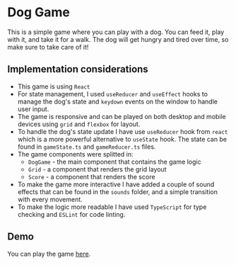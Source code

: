 # Dog Game

This is a simple game where you can play with a dog. You can feed it, play with it, and take it for a walk. The dog will get hungry and tired over time, so make sure to take care of it!

## Implementation considerations

- This game is using `React`
- For state management, I used `useReducer` and `useEffect` hooks to manage the dog's state and `keydown` events on the window to handle user input.
- The game is responsive and can be played on both desktop and mobile devices using `grid` and `flexbox` for layout.
- To handle the dog's state update I have use `useReducer` hook from `react` which is a more powerful alternative to `useState` hook. The state can be found in `gameState.ts` and `gameReducer.ts` files.
- The game components were splitted in:
  - `DogGame` - the main component that contains the game logic
  - `Grid` - a component that renders the grid layout
  - `Score` - a component that renders the score
- To make the game more interactive I have added a couple of sound effects that can be found in the `sounds` folder, and a simple transition with every movement.
- To make the logic more readable I have used `TypeScript` for type checking and `ESLint` for code linting.

## Demo

You can play the game [here](https://www.codesandtags.io/frontend-projects/dog-game/demo/).
